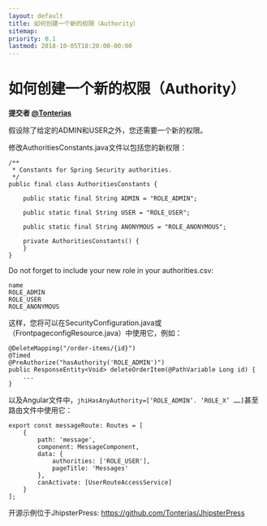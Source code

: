 ```yaml
---
layout: default
title: 如何创建一个新的权限（Authority）
sitemap:
priority: 0.1
lastmod: 2018-10-05T18:20:00-00:00
---
```

# 如何创建一个新的权限（Authority）

__提交者 [@Tonterias](https://github.com/Tonterias)__

假设除了给定的ADMIN和USER之外，您还需要一个新的权限。

修改AuthoritiesConstants.java文件以包括您的新权限：

	/**
	 * Constants for Spring Security authorities.
	 */
	public final class AuthoritiesConstants {
	
	    public static final String ADMIN = "ROLE_ADMIN";
	
	    public static final String USER = "ROLE_USER";
	
	    public static final String ANONYMOUS = "ROLE_ANONYMOUS";
	
	    private AuthoritiesConstants() {
	    }
	}

Do not forget to include your new role in your authorities.csv:

	name
	ROLE_ADMIN
	ROLE_USER
	ROLE_ANONYMOUS


这样，您将可以在SecurityConfiguration.java或（FrontpageconfigResource.java）中使用它，例如：
	
	@DeleteMapping("/order-items/{id}")
	@Timed
	@PreAuthorize("hasAuthority('ROLE_ADMIN')")
	public ResponseEntity<Void> deleteOrderItem(@PathVariable Long id) {
	    ...
	}

以及Angular文件中，`jhiHasAnyAuthority=[‘ROLE_ADMIN’. ‘ROLE_X’ ……]`甚至路由文件中使用它：

	export const messageRoute: Routes = [
	    {
	        path: 'message',
	        component: MessageComponent,
	        data: {
	            authorities: ['ROLE_USER'],
	            pageTitle: 'Messages'
	        },
	        canActivate: [UserRouteAccessService]
	    }
	];

开源示例位于JhipsterPress: https://github.com/Tonterias/JhipsterPress
